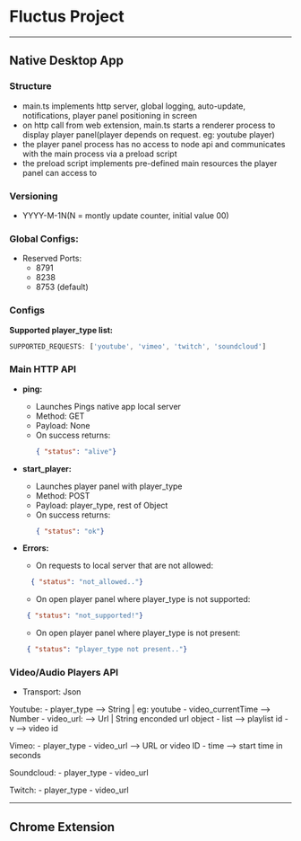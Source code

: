 # Fluctus Project
  

---

## Native Desktop App

### Structure
  - main.ts implements http server, global logging, auto-update, notifications, player panel positioning in screen
  - on http call from web extension, main.ts starts a renderer process to display player panel(player depends on request. eg: youtube player)
  - the player panel process has no access to node api and communicates with the main process via a preload script 
  - the preload script implements pre-defined main resources the player panel can access to 


### Versioning
  - YYYY-M-1N(N = montly update counter, initial value 00)

### Global Configs:
  * Reserved Ports:
      * 8791
      * 8238
      * 8753 (default)


### Configs
**Supported player_type list:**
  ```javascript
  SUPPORTED_REQUESTS: ['youtube', 'vimeo', 'twitch', 'soundcloud']

  ```

### Main HTTP API

  * **ping:**
      - Launches Pings native app local server
      - Method: GET
      - Payload: None
      - On success returns:
        ```json
        { "status": "alive"}

        ```


  * **start_player:**
      - Launches player panel with player_type
      - Method: POST
      - Payload: player_type, rest of Object
      - On success returns:
        ```json
        { "status": "ok"}

        ```

  * **Errors:**
      - On requests to local server that are not allowed:
      ```json
        { "status": "not_allowed.."}

      ```

      - On open player panel where player_type is not supported:
       ```json
        { "status": "not_supported!"}

      ```

       - On open player panel where player_type is not present:
       ```json
        { "status": "player_type not present.."}

      ```


### Video/Audio Players API
  - Transport: Json

  Youtube:
    - player_type        --> String | eg: youtube
    - video_currentTime --> Number
    - video_url:         --> Url  | String enconded url object
        - list --> playlist id
        - v    --> video id

  
  Vimeo:
    - player_type
    - video_url --> URL or video ID
    - time      --> start time in seconds
    

  Soundcloud:
    - player_type
    - video_url


  Twitch:
    - player_type
    - video_url

---


## Chrome Extension